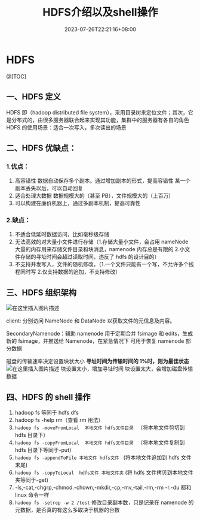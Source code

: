 ﻿---
title: "HDFS介绍以及shell操作"
date: 2023-07-26T22:21:16+08:00
draft: false
tags: ["hadoop", "HDFS", "shell"]
series: ["编程系列"]
categories: ["大数据"]
---

# HDFS

@[TOC]

## 一、HDFS 定义

HDFS 即（hadoop distributed file system），采用目录树来定位文件；其次，它是分布式的，由很多服务器联合起来实现其功能，集群中的服务器有各自的角色
HDFS 的使用场景：适合一次写入，多次读出的场景

## 二、HDFS 优缺点：

### 1.优点：

1.  高容错性 数据自动保存多个副本。通过增加副本的形式，提高容错性 某一个副本丢失以后，可以自动回复
2.  适合处理大数据 数据规模大的（甚至 PB），文件规模大的（上百万）
3.  可以构建在廉价机器上，通过多副本机制，提高可靠性

### 2.缺点：

1.  不适合低延时数据访问，比如毫秒级存储
2.  无法高效的对大量小文件进行存储（1.存储大量小文件，会占用 nameNode 大量的内存用来存储文件目录和块消息，namenode 内存总是有限的 2.小文件存储的寻址时间会超过读取时间，违反了 hdfs 的设计目的）
3.  不支持并发写入，文件的随机修改，（1.一个文件只能有一个写，不允许多个线程同时写 2.仅支持数据的追加，不支持修改）

## 三、HDFS 组织架构

![在这里插入图片描述](https://img-blog.csdnimg.cn/7b0d2fd1aaf9460283577efa4c5cd1e1.png)

client: 分别访问 NameNode 和 DataNode 以获取文件的元信息及内容。

SecondaryNamenode：辅助 namenode 用于定期合并 fsimage 和 edits，生成新的 fsimage，并推送给 Namenode，在紧急情况下 可用于恢复 namenode 部分数据

磁盘的传输速率决定设置块状大小
**寻址时间为传输时间的 1%时，则为最佳状态**
![在这里插入图片描述](https://img-blog.csdnimg.cn/a38e24b3c5794789a7393ed57d34deef.png)
块设置太小，增加寻址时间
块设置太大，会增加磁盘传输数据

## 四、HDFS 的 shell 操作

1.  hadoop fs 等同于 hdfs dfs
2.  hadoop fs -help rm（查看 rm 用法）
3.  `hadoop fs -moveFromLocal  本地文件 hdfs文件目录 ` （将本地文件剪切到 hdfs 目录下）
4.  `hadoop fs -copyFromLocal  本地文件 hdfs文件目录 ` （将本地文件复制到 hdfs 目录下等同于-put）
5.  `hadoop fs -appendToFile 本地文件 hdfs文件 ` (将本地文件追加到 hdfs 文件末尾)
6.  `hadoop fs -copyToLocal  hdfs文件 本地文件夹` (将 hdfs 文件拷贝到本地文件夹等同于-get)
7.  -ls,-cat,-chgrp,-chmod.-chown,-mkdir,-cp,-mv,-tail,-rm,-rm -r.-du 都和 linux 命令一样
8.  `hadoop fs -setrep -w 2 /test` 修改目录副本数，只是记录在 namenode 的元数据，是否真的有这么多取决于机器的台数
